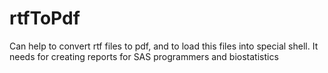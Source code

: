 # rtfToPdf
Can help to convert rtf files to pdf, and to load this files into special shell. It needs for creating reports for SAS programmers and biostatistics
